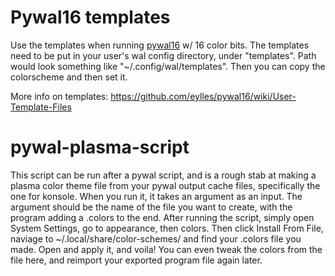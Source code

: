 # Pywal16 templates
Use the templates when running [pywal16](https://github.com/eylles/pywal16) w/ 16 color bits. The templates need to be put in your user's wal config directory, under "templates". Path would look something like "~/.config/wal/templates". Then you can copy the colorscheme and then set it.

More info on templates: https://github.com/eylles/pywal16/wiki/User-Template-Files

# pywal-plasma-script
This script can be run after a pywal script, and is a rough stab at making a plasma color theme file from your pywal output cache files, specifically the one for konsole.
When you run it, it takes an argument as an input. The argument should be the name of the file you want to create, with the program adding a .colors to the end.
After running the script, simply open System Settings, go to appearance, then colors. Then click Install From File, naviage to ~/.local/share/color-schemes/ and find your .colors file you made. Open and apply it, and voila! You can even tweak the colors from the file here, and reimport your exported program file again later.